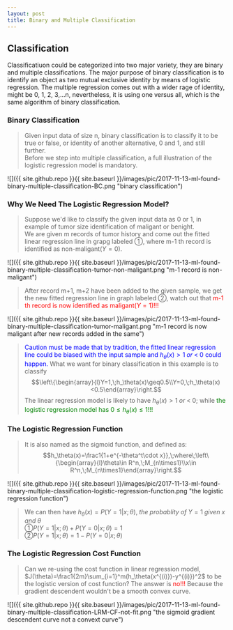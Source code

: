 ```yaml
---
layout: post
title: Binary and Multiple Classification
---
```


## Classification
<p class="message">
Classificatiuon could be categorized into two major variety, they are binary and multiple classifications.  
The major purpose of binary classification is to identify an object as two mutual exclusive identity by means of logistic regression.  
The multiple regression comes out with a wider rage of identity, might be 0, 1, 2, 3,...n, nevertheless, it is using one versus all, 
which is the same algorithm of binary classification.
</p>

### Binary Classification
>Given input data of size n, binary classification is to classify it to be true or false, or identity of another alternative, 0 and 1, and still further.  
>Before we step into multiple classification, a full illustration of the logistic regression model is mandatory.

![]({{ site.github.repo }}{{ site.baseurl }}/images/pic/2017-11-13-ml-found-binary-multiple-classification-BC.png "binary classification")

### Why We Need The Logistic Regression Model?
>Suppose we'd like to classify the given input data as 0 or 1, in example of tumor size identification of maligant or benight.  
>We are given m records of tumor history and come out the fitted linear regression line in grapg labeled &#10112;, where m-1 th record is identified as non-maligant($Y=0$).

![]({{ site.github.repo }}{{ site.baseurl }}/images/pic/2017-11-13-ml-found-binary-multiple-classification-tumor-non-maligant.png "m-1 record is non-maligant")

>After record m+1, m+2 have been added to the given sample, we get the new fitted regression line in graph labeled &#10113;, watch out that <font color="red">m-1 th record is now identified as maligant($Y=1$)!!!</font>

![]({{ site.github.repo }}{{ site.baseurl }}/images/pic/2017-11-13-ml-found-binary-multiple-classification-tumor-maligant.png "m-1 record is now maligant after new records added in the same")

><font color="blue">Caution must be made that by tradition, the fitted linear regression line could be biased with the input sample and $h_\theta(x)>1\;or\;<\;0$ could happen.</font>  What we want for binary classification in this example is to classify  
$$\left\{\begin{array}{l}Y=1,\;h_\theta(x)\geq0.5\\Y=0,\;h_\theta(x)<0.5\end{array}\right.$$
>The linear regression model is likely to have $h_\theta(x)>1\;or\;<\;0$; while <font color="green">the logistic regression model has $0\leq h_\theta(x)\leq1$!!!</font>

### The Logistic Regression Function
>It is also named as the sigmoid function, and defined as:
$$h_\theta(x)=\frac1{1+e^{-\theta^t\cdot x}},\;where\;\left\{\begin{array}{l}\theta\in R^n,\;M_{n\times1}\\x\in R^n,\;M_{n\times1}\end{array}\right.$$

![]({{ site.github.repo }}{{ site.baseurl }}/images/pic/2017-11-13-ml-found-binary-multiple-classification-logistic-regression-function.png "the logistic regression function")

>We can then have $h_\theta(x)=P(Y=1\vert x;\theta),\;the\;probablity\;of\;Y=1\;given\;x\;and\;\theta$  
>&#10112;$P(Y=1\vert x;\theta)+P(Y=0\vert x;\theta)=1$  
>&#10113;$P(Y=1\vert x;\theta)=1-P(Y=0\vert x;\theta)$  

### The Logistic Regression Cost Function
>Can we re-using the cost function in linear regression model, $J(\theta)=\frac1{2m}\sum_{i=1}^m(h_\theta(x^{(i)})-y^{(i)})^2$ to be the logistic version of cost function?  The answer is <font color="red">no!!!</font>  Because the gradient descendent wouldn't be a smooth convex curve.  

![]({{ site.github.repo }}{{ site.baseurl }}/images/pic/2017-11-13-ml-found-binary-multiple-classification-LRM-CF-not-fit.png "the sigmoid gradient descendent curve not a convext curve")

